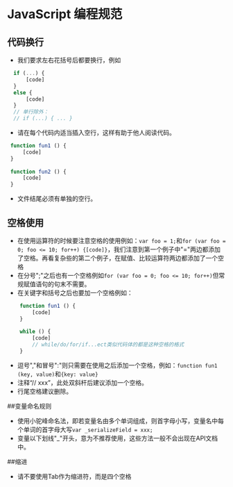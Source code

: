 # JavaScript 编程规范

## 代码换行

 - 我们要求左右花括号后都要换行，例如
```js
  if (...) {
      [code]  
  }
  else {
      [code]
  }
  // 单行除外：
  // if (...) { ... }
```
  
 - 请在每个代码内适当插入空行，这样有助于他人阅读代码。
```js
 function fun1 () {
     [code]
 }
 
 function fun2 () {
     [code]
 }
```

 - 文件结尾必须有单独的空行。

## 空格使用

 - 在使用运算符的时候要注意空格的使用例如：`var foo = 1;`和`for (var foo = 0; foo <= 10; for++) {[code]}`，我们注意到第一个例子中"="两边都添加了空格。再看复杂些的第二个例子，在赋值、比较运算符两边都添加了一个空格
 - 在分号";"之后也有一个空格例如`for (var foo = 0; foo <= 10; for++)`但常规赋值语句的句末不需要。
 - 在关键字和括号之后也要加一个空格例如：
```js
    function fun1 () {
        [code]
    }
    
    while () {
        [code]
        // while/do/for/if...ect类似代码体的都是这种空格的格式
    }
```
  - 逗号","和冒号":"则只需要在使用之后添加一个空格，例如：`function fun1 (key, value)`和`{key: value}`
  - 注释“// xxx”，此处双斜杆后建议添加一个空格。
  - 行尾空格建议删除。
 
##变量命名规则
- 使用小驼峰命名法，即若变量名由多个单词组成，则首字母小写，变量名中每个单词的首字母大写`var _serializeField = xxx;`
- 变量以下划线"_"开头，意为不推荐使用，这些方法一般不会出现在API文档中。

##缩进
- 请不要使用Tab作为缩进符，而是四个空格
